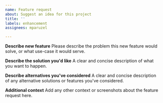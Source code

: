 ```yaml
---
name: Feature request
about: Suggest an idea for this project
title: ''
labels: enhancement
assignees: mparuzel

---
```


**Describe new feature**
Please describe the problem this new feature would solve, or what use-case it would serve.

**Describe the solution you'd like**
A clear and concise description of what you want to happen.

**Describe alternatives you've considered**
A clear and concise description of any alternative solutions or features you've considered.

**Additional context**
Add any other context or screenshots about the feature request here.
